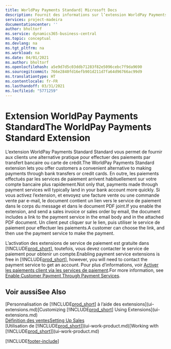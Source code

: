 ```yaml
---
title: WorldPay Payments Standard| Microsoft Docs
description: Fournit des informations sur l’extension WorldPay Payments Standard
services: project-madeira
documentationcenter: ''
author: bholtorf
ms.service: dynamics365-business-central
ms.topic: conceptual
ms.devlang: na
ms.tgt_pltfrm: na
ms.workload: na
ms.date: 04/01/2021
ms.author: bholtorf
ms.openlocfilehash: a5e9d7d5c03ddb71283f82e5096cebc7f9da9690
ms.sourcegitcommit: 766e2840fd16efb901d211d7fa64d96766ac99d9
ms.translationtype: HT
ms.contentlocale: fr-FR
ms.lasthandoff: 03/31/2021
ms.locfileid: "5771259"
---
```

# <a name="the-worldpay-payments-standard-extension"></a><span data-ttu-id="37bae-103">Extension WorldPay Payments Standard</span><span class="sxs-lookup"><span data-stu-id="37bae-103">The WorldPay Payments Standard Extension</span></span>
<span data-ttu-id="37bae-104">L’extension WorldPay Payments Standard Standard vous permet de fournir aux clients une alternative pratique pour effectuer des paiements par transfert bancaire ou carte de crédit.</span><span class="sxs-lookup"><span data-stu-id="37bae-104">The WorldPay Payments Standard extension lets you offer customers a convenient alternative to making payments through bank transfers or credit cards.</span></span> <span data-ttu-id="37bae-105">En outre, les paiements effectués par les services de paiement arrivent habituellement sur votre compte bancaire plus rapidement.</span><span class="sxs-lookup"><span data-stu-id="37bae-105">Not only that, payments made through payment services will typically land in your bank account more quickly.</span></span>
<span data-ttu-id="37bae-106">Si vous activez l’extension, et envoyez une facture vente ou une commande vente par e-mail, le document contient un lien vers le service de paiement dans le corps du message et dans le document PDF joint.</span><span class="sxs-lookup"><span data-stu-id="37bae-106">If you enable the extension, and send a sales invoice or sales order by email, the document includes a link to the payment service in the email body and in the attached PDF document.</span></span> <span data-ttu-id="37bae-107">Un client peut cliquer sur le lien, puis utiliser le service de paiement pour effectuer les paiements.</span><span class="sxs-lookup"><span data-stu-id="37bae-107">A customer can choose the link, and then use the payment service to make the payment.</span></span>

<span data-ttu-id="37bae-108">L’activation des extensions de service de paiement est gratuite dans [!INCLUDE[prod_short](includes/prod_short.md)], toutefois, vous devez contacter le service de paiement pour obtenir un compte.</span><span class="sxs-lookup"><span data-stu-id="37bae-108">Enabling payment service extensions is free in [!INCLUDE[prod_short](includes/prod_short.md)], however, you will need to contact the payment service to get an account.</span></span> <span data-ttu-id="37bae-109">Pour plus d’informations, voir [Activer les paiements client via les services de paiement](sales-how-enable-payment-service-extensions.md).</span><span class="sxs-lookup"><span data-stu-id="37bae-109">For more information, see [Enable Customer Payment Through Payment Services](sales-how-enable-payment-service-extensions.md).</span></span>

## <a name="see-also"></a><span data-ttu-id="37bae-110">Voir aussi</span><span class="sxs-lookup"><span data-stu-id="37bae-110">See Also</span></span>
<span data-ttu-id="37bae-111">[Personnalisation de [!INCLUDE[prod_short](includes/prod_short.md)] à l’aide des extensions](ui-extensions.md)</span><span class="sxs-lookup"><span data-stu-id="37bae-111">[Customizing [!INCLUDE[prod_short](includes/prod_short.md)] Using Extensions](ui-extensions.md)</span></span>  
[<span data-ttu-id="37bae-112">Définition des ventes</span><span class="sxs-lookup"><span data-stu-id="37bae-112">Setting Up Sales</span></span>](sales-setup-sales.md)  
<span data-ttu-id="37bae-113">[Utilisation de [!INCLUDE[prod_short](includes/prod_short.md)]](ui-work-product.md)</span><span class="sxs-lookup"><span data-stu-id="37bae-113">[Working with [!INCLUDE[prod_short](includes/prod_short.md)]](ui-work-product.md)</span></span>


[!INCLUDE[footer-include](includes/footer-banner.md)]